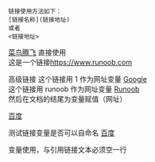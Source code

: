 	链接使用方法如下： 
	[链接名称](链接地址)
	或者
	<链接地址>

[菜鸟腾飞](https://www.runoob.com)
直接使用   
这是一个链接<https://www.runoob.com>

高级链接
这个链接用 1 作为网址变量 [Google][1]   
这个链接用 runoob 作为网址变量 [Runoob][runoob]   
然后在文档的结尾为变量赋值（网址）

  [1]: http://www.google.com/
  [runoob]: http://www.runoob.com/



[百度][2]

[2]:https://www.baidu.com

测试链接变量是否可以自命名
[百度][baiduurl]

[baiduurl]: https://www.baidu.com


变量使用，与引用链接文本必须空一行
